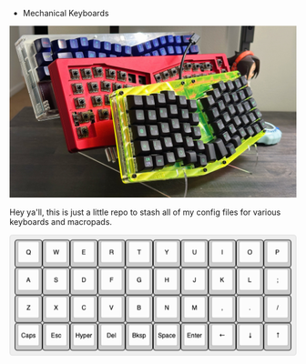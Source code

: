 * Mechanical Keyboards

![keyboards preview](images/keyboard_preview.jpg)

Hey ya'll, this is just a little repo to stash all of my config files for various keyboards and macropads.


![keymap preview](images/keymap_preview.png)
